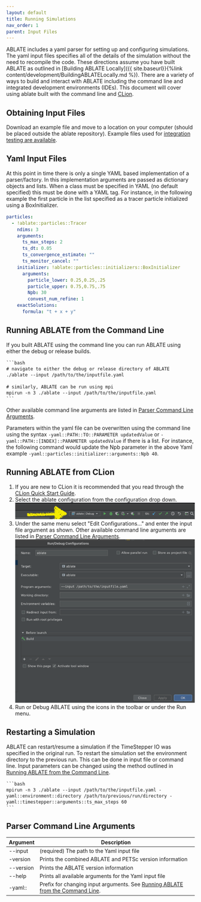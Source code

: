 ```yaml
---
layout: default
title: Running Simulations
nav_order: 1
parent: Input Files
---
```

ABLATE includes a yaml parser for setting up and configuring simulations.  The yaml input files specifies all of the details of the simulation without the need to recompile the code.   These directions assume you have built ABLATE as outlined in [Building ABLATE Locally]({{ site.baseurl}}{%link content/development/BuildingABLATELocally.md  %}).  There are a variety of ways to build and interact with ABLATE including the command line and integrated development environments (IDEs). This document will cover using ablate built with the command line and [CLion](https://www.jetbrains.com/clion/).

## Obtaining Input Files
Download an example file and move to a location on your computer (should be placed outside the ablate repository).  Example files used for [integration testing are available](https://github.com/UBCHREST/ablate/tree/main/tests/integrationTests/inputs). 

## Yaml Input Files
At this point in time there is only a single YAML based implementation of a parser/factory. In this implementation arguments are passed as dictionary objects and lists.  When a class must be specified in YAML (no default specified) this must be done with a YAML tag.  For instance, in the following example the first particle in the list specified as a tracer particle initialized using a BoxInitializer.

```yaml
particles:
  - !ablate::particles::Tracer
    ndims: 3
    arguments:
      ts_max_steps: 2
      ts_dt: 0.05
      ts_convergence_estimate: ""
      ts_monitor_cancel: ""
    initializer: !ablate::particles::initializers::BoxInitializer
      arguments:
        particle_lower: 0.25,0.25,.25
        particle_upper: 0.75,0.75,.75
        Npb: 30
        convest_num_refine: 1
    exactSolutions:
      formula: "t + x + y"

```

## Running ABLATE from the Command Line
If you built ABLATE using the command line you can run ABLATE using either the debug or release builds.
    
    ```bash
    # navigate to either the debug or release directory of ABLATE
    ./ablate --input /path/to/the/inputfile.yaml

    # similarly, ABLATE can be run using mpi
    mpirun -n 3 ./ablate --input /path/to/the/inputfile.yaml
    ```

Other available command line arguments are listed in [Parser Command Line Arguments](#parser-command-line-arguments).

Parameters within the yaml file can be overwritten using the command line using the syntax ```-yaml::PATH::TO::PARAMETER updatedValue``` or ```-yaml::PATH::[INDEX]::PARAMETER updatedValue``` if there is a list.  For instance, the following command would update the Npb parameter in the above Yaml example ```-yaml::particles::initializer::arguments::Npb 40```.

## Running ABLATE from CLion
1. If you are new to CLion it is recommended that you read through the [CLion Quick Start Guide](https://www.jetbrains.com/help/clion/clion-quick-start-guide.html).
1. Select the ablate configuration from the configuration drop down.
    ![clion ablate configuration selection](assets/clion_ablate_configuration.png)
1. Under the same menu select "Edit Configurations..." and enter the input file argument as shown.  Other available command line arguments are listed in [Parser Command Line Arguments](#parser-command-line-arguments).
    ![clion ablate configuration setup](assets/clion_ablate_configuration_setup.png)
1. Run or Debug ABLATE using the icons in the toolbar or under the Run menu.

## Restarting a Simulation
ABLATE can restart/resume a simulation if the TimeStepper IO  was specified in the original run.  To restart the simulation set the environment directory to the previous run.  This can be done in input file or command line. Input parameters can be changed using the method outlined in [Running ABLATE from the Command Line](#running-ablate-from-the-command-line).

    ```bash
    mpirun -n 3 ./ablate --input /path/to/the/inputfile.yaml -yaml::environment::directory /path/to/previous/run/directory -yaml::timestepper::arguments::ts_max_steps 60
    ```

## Parser Command Line Arguments

| Argument | Description |
| --- | ----------- |
| \-\-input | (required) The path to the Yaml input file |
| \-version | Prints the combined ABLATE and PETSc version information |
| \-\-version | Prints the ABLATE version information |
| \-\-help | Prints all available arguments for the Yaml input file |
| \-yaml:: | Prefix for changing input arguments. See [Running ABLATE from the Command Line](#running-ablate-from-the-command-line).|

